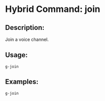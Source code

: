 # Hybrid Command: join

## Description:
Join a voice channel.

## Usage:
    g-join

## Examples:
    g-join